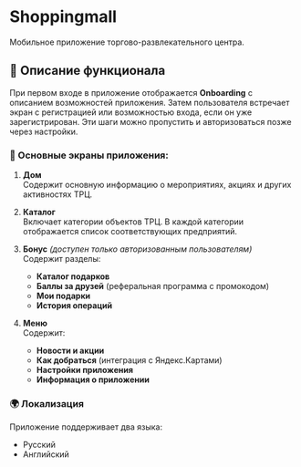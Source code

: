 # Shoppingmall  
Мобильное приложение торгово-развлекательного центра.

## 📄 Описание функционала  
При первом входе в приложение отображается **Onboarding** с описанием возможностей приложения. Затем пользователя встречает экран с регистрацией или возможностью входа, если он уже зарегистрирован. Эти шаги можно пропустить и авторизоваться позже через настройки.

### 🚀 Основные экраны приложения:  

1. **Дом**  
   Содержит основную информацию о мероприятиях, акциях и других активностях ТРЦ.

2. **Каталог**  
   Включает категории объектов ТРЦ. В каждой категории отображается список соответствующих предприятий.

3. **Бонус** *(доступен только авторизованным пользователям)*  
   Содержит разделы:  
   - **Каталог подарков**  
   - **Баллы за друзей** (реферальная программа с промокодом)  
   - **Мои подарки**  
   - **История операций**  

4. **Меню**  
   Содержит:  
   - **Новости и акции**  
   - **Как добраться** (интеграция с Яндекс.Картами)  
   - **Настройки приложения**  
   - **Информация о приложении**  

### 🌍 Локализация  
Приложение поддерживает два языка:  
- Русский  
- Английский
